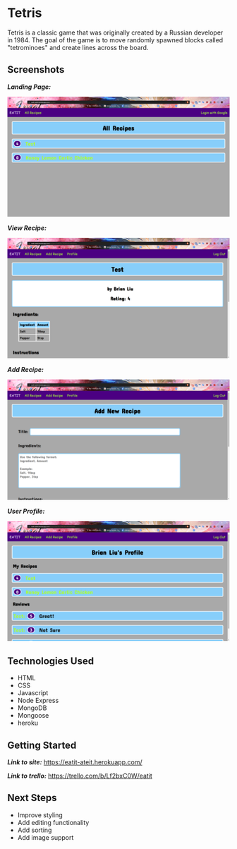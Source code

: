 Tetris
======

Tetris is a classic game that was originally created by a Russian developer in 1984. The goal of the game is to move randomly spawned blocks called "tetrominoes" and create lines across the board.


Screenshots
-----------

**_Landing Page:_**

![](https://github.com/irritas/eatit/blob/master/public/images/landing.PNG "Landing Page")

**_View Recipe:_**

![](https://github.com/irritas/eatit/blob/master/public/images/view.PNG "View Recipe")

**_Add Recipe:_**

![](https://github.com/irritas/eatit/blob/master/public/images/addnew.PNG "Add Recipe")

**_User Profile:_**

![](https://github.com/irritas/eatit/blob/master/public/images/profile.PNG "User Profile")


Technologies Used
-----------------

* HTML
* CSS
* Javascript
* Node Express
* MongoDB
* Mongoose
* heroku


Getting Started
---------------

**_Link to site:_** https://eatit-ateit.herokuapp.com/

**_Link to trello:_** https://trello.com/b/Lf2bxC0W/eatit


Next Steps
----------

* Improve styling
* Add editing functionality
* Add sorting
* Add image support